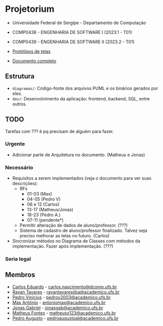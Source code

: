 # Projetorium

* Universidade Federal de Sergipe - Departamento de Computação
* COMP0438 - ENGENHARIA DE SOFTWARE I (2023.1 - T01)
* COMP0439 - ENGENHARIA DE SOFTWARE II (2023.2 - T01)

* [Protótipos de telas](https://www.figma.com/team_invite/redeem/41WAUZlTE9xhkFDD1W9q3R)
* [Documento completo](https://docs.google.com/document/d/1_U4rpsdHIMNtEIF37tJauM6HSGS_AoE69NjjJnROhYg/edit?usp=sharing)

## Estrutura

* `diagramas/`: Código-fonte dos arquivos PUML e os binários gerados por eles.
* `dev/`: Desenvolvimento da aplicação: frontend, backend, SQL, entre outros.

## TODO

Tarefas com ??? é pq precisam de alguém para fazer.

### Urgente

- Adicionar parte de Arquitetura no documento. (Matheus e Jonas)

### Necessário

- Requisitos a serem implementados (veja o documento para ver suas descrições):
  - RFs
    - 01-03 (Max) 
    - 04-05 (Pedro V)
    - 06 e 12 (Carlos)
    - 13-17 (Matheus/Jonas)
    - 18-23 (Pedro A.)
    - 07-11 (pendente*)
  - Permitir alteração de dados de aluno/professor. (???)
  - Sistema de cadastro de aluno/professor finalizado. Talvez seja preciso melhorar as telas no futuro. (Carlos)
- Sincronizar métodos no Diagrama de Classes com métodos da implementação. Fazer
  após implementação. (???)

### Seria legal

## Membros

* [Carlos Eduardo](https://github.com/Eduardocesn) - [carlos.nascimento@dcomp.ufs.br](mailto:carlos.nascimento@dcomp.ufs.br)
* [Rayan Tavares](https://github.com/Rayan01261) - [rayantavaresjjba@academico.ufs.br](mailto:rayantavaresjjba@acadeimoc.ufs.br)
* [Pedro Vinícius](https://github.com/Pedro-V) - [pedrov2003@academico.ufs.br](mailto:pedrov2003@acadeimoc.ufs.br)
* [Max Antônio](https://github.com/Max-Antonio) - [antoniomax@academico.ufs.br](mailto:antoniomax@academico.ufs.br)
* [Jonas Gabriel](https://github.com/jonasgabrieel) - [jonasgab@academico.ufs.br](mailto:jonasgab@academico.ufs.br)
* [Matheus Fontes](https://github.com/Ultedad) - [matheusx123@academico.ufs.br](mailto:matheusx123@academico.ufs.br)
* [Pedro Augusto](https://github.com/PedroAgsto) - [pedroaugustoal@academico.ufs.br](mailto:pedroaugustoal@academico.ufs.br)
